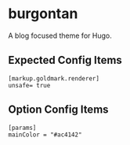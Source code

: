 # burgontan

A blog focused theme for Hugo.

## Expected Config Items

```
[markup.goldmark.renderer]
unsafe= true
```

## Option Config Items

```
[params]
mainColor = "#ac4142"
```
